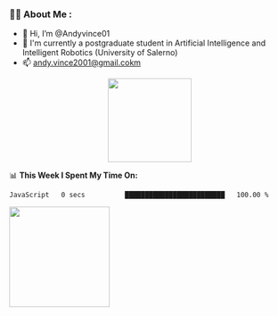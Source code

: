 ### :man_technologist: About Me :

- 👋 Hi, I’m @Andyvince01
- 🌱 I'm currently a postgraduate student in Artificial Intelligence and Intelligent Robotics (University of Salerno)
- 📫 andy.vince2001@gmail.cokm

<div align="center">
  <img  src="https://www.1law.com/wp-content/uploads/2016/08/docubot.gif" height = 150 />
</div>

📊 **This Week I Spent My Time On:**
<!--START_SECTION:waka-->

```text
JavaScript   0 secs          █████████████████████████   100.00 %
```

<!--END_SECTION:waka-->

<img height="180em" src="https://github-readme-stats.vercel.app/api?username=Andyvince01&show_icons=true&hide_border=true&&count_private=true&include_all_commits=true" />
